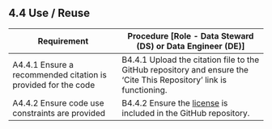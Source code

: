 **4.4 Use / Reuse**
---------------

| **Requirement**                                               | **Procedure** \[Role - Data Steward (DS) or Data Engineer (DE)\]                                                                                                                                                            |
|---------------------------------------------------------------|-----------------------------------------------------------------------------------------------------------------------------------------------------------------------------------------------------------------------------|
| A4.4.1 Ensure a recommended citation is provided for the code | B4.4.1 Upload the citation file to the GitHub repository and ensure the ‘Cite This Repository’ link is functioning.                                                         |
| A4.4.2 Ensure code use constraints are provided               | B4.4.2 Ensure the [<span class="underline">license</span>](https://docs.github.com/en/communities/setting-up-your-project-for-healthy-contributions/adding-a-license-to-a-repository) is included in the GitHub repository. |
